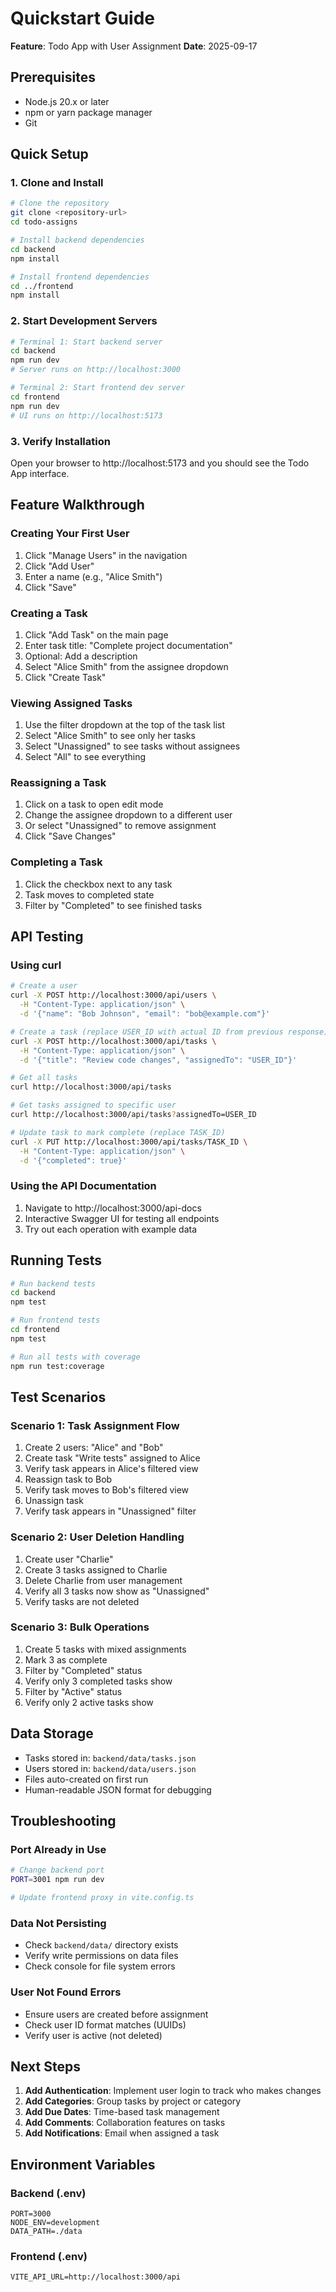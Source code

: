 # Quickstart Guide

**Feature**: Todo App with User Assignment
**Date**: 2025-09-17

## Prerequisites

- Node.js 20.x or later
- npm or yarn package manager
- Git

## Quick Setup

### 1. Clone and Install

```bash
# Clone the repository
git clone <repository-url>
cd todo-assigns

# Install backend dependencies
cd backend
npm install

# Install frontend dependencies
cd ../frontend
npm install
```

### 2. Start Development Servers

```bash
# Terminal 1: Start backend server
cd backend
npm run dev
# Server runs on http://localhost:3000

# Terminal 2: Start frontend dev server
cd frontend
npm run dev
# UI runs on http://localhost:5173
```

### 3. Verify Installation

Open your browser to http://localhost:5173 and you should see the Todo App interface.

## Feature Walkthrough

### Creating Your First User

1. Click "Manage Users" in the navigation
2. Click "Add User"
3. Enter a name (e.g., "Alice Smith")
4. Click "Save"

### Creating a Task

1. Click "Add Task" on the main page
2. Enter task title: "Complete project documentation"
3. Optional: Add a description
4. Select "Alice Smith" from the assignee dropdown
5. Click "Create Task"

### Viewing Assigned Tasks

1. Use the filter dropdown at the top of the task list
2. Select "Alice Smith" to see only her tasks
3. Select "Unassigned" to see tasks without assignees
4. Select "All" to see everything

### Reassigning a Task

1. Click on a task to open edit mode
2. Change the assignee dropdown to a different user
3. Or select "Unassigned" to remove assignment
4. Click "Save Changes"

### Completing a Task

1. Click the checkbox next to any task
2. Task moves to completed state
3. Filter by "Completed" to see finished tasks

## API Testing

### Using curl

```bash
# Create a user
curl -X POST http://localhost:3000/api/users \
  -H "Content-Type: application/json" \
  -d '{"name": "Bob Johnson", "email": "bob@example.com"}'

# Create a task (replace USER_ID with actual ID from previous response)
curl -X POST http://localhost:3000/api/tasks \
  -H "Content-Type: application/json" \
  -d '{"title": "Review code changes", "assignedTo": "USER_ID"}'

# Get all tasks
curl http://localhost:3000/api/tasks

# Get tasks assigned to specific user
curl http://localhost:3000/api/tasks?assignedTo=USER_ID

# Update task to mark complete (replace TASK_ID)
curl -X PUT http://localhost:3000/api/tasks/TASK_ID \
  -H "Content-Type: application/json" \
  -d '{"completed": true}'
```

### Using the API Documentation

1. Navigate to http://localhost:3000/api-docs
2. Interactive Swagger UI for testing all endpoints
3. Try out each operation with example data

## Running Tests

```bash
# Run backend tests
cd backend
npm test

# Run frontend tests
cd frontend
npm test

# Run all tests with coverage
npm run test:coverage
```

## Test Scenarios

### Scenario 1: Task Assignment Flow
1. Create 2 users: "Alice" and "Bob"
2. Create task "Write tests" assigned to Alice
3. Verify task appears in Alice's filtered view
4. Reassign task to Bob
5. Verify task moves to Bob's filtered view
6. Unassign task
7. Verify task appears in "Unassigned" filter

### Scenario 2: User Deletion Handling
1. Create user "Charlie"
2. Create 3 tasks assigned to Charlie
3. Delete Charlie from user management
4. Verify all 3 tasks now show as "Unassigned"
5. Verify tasks are not deleted

### Scenario 3: Bulk Operations
1. Create 5 tasks with mixed assignments
2. Mark 3 as complete
3. Filter by "Completed" status
4. Verify only 3 completed tasks show
5. Filter by "Active" status
6. Verify only 2 active tasks show

## Data Storage

- Tasks stored in: `backend/data/tasks.json`
- Users stored in: `backend/data/users.json`
- Files auto-created on first run
- Human-readable JSON format for debugging

## Troubleshooting

### Port Already in Use
```bash
# Change backend port
PORT=3001 npm run dev

# Update frontend proxy in vite.config.ts
```

### Data Not Persisting
- Check `backend/data/` directory exists
- Verify write permissions on data files
- Check console for file system errors

### User Not Found Errors
- Ensure users are created before assignment
- Check user ID format matches (UUIDs)
- Verify user is active (not deleted)

## Next Steps

1. **Add Authentication**: Implement user login to track who makes changes
2. **Add Categories**: Group tasks by project or category
3. **Add Due Dates**: Time-based task management
4. **Add Comments**: Collaboration features on tasks
5. **Add Notifications**: Email when assigned a task

## Environment Variables

### Backend (.env)
```
PORT=3000
NODE_ENV=development
DATA_PATH=./data
```

### Frontend (.env)
```
VITE_API_URL=http://localhost:3000/api
```